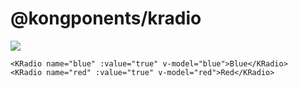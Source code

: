 # @kongponents/kradio

[![](https://img.shields.io/npm/v/@kongponents/kemptystate.svg?style=flat-square)](https://www.npmjs.com/package/@kongponents/kradio)

```vue
<KRadio name="blue" :value="true" v-model="blue">Blue</KRadio>
<KRadio name="red" :value="true" v-model="red">Red</KRadio>
```
